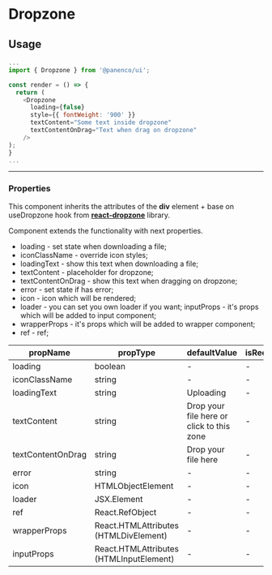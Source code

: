 # Dropzone

## Usage

```js
...
import { Dropzone } from '@panenco/ui';

const render = () => {
  return (
    <Dropzone
      loading={false}
      style={{ fontWeight: '900' }}
      textContent="Some text inside dropzone"
      textContentOnDrag="Text when drag on dropzone"
    />
);
}
...
```

---

### Properties

This component inherits the attributes of the **div** element + base on useDropzone hook from [**react-dropzone**](https://react-dropzone.js.org/) library.

Component extends the functionality with next properties.

- loading - set state when downloading a file;
- iconClassName - override icon styles;
- loadingText - show this text when downloading a file;
- textContent - placeholder for dropzone;
- textContentOnDrag - show this text when dragging on dropzone;
- error - set state if has error;
- icon - icon which will be rendered;
- loader - you can set you own loader if you want;
  inputProps - it's props which will be added to input component;
- wrapperProps - it's props which will be added to wrapper component;
- ref - ref;

| propName          | propType                                | defaultValue                              | isRequired |
| ----------------- | --------------------------------------- | ----------------------------------------- | ---------- |
| loading           | boolean                                 | -                                         | -          |
| iconClassName     | string                                  | -                                         | -          |
| loadingText       | string                                  | Uploading                                 | -          |
| textContent       | string                                  | Drop your file here or click to this zone | -          |
| textContentOnDrag | string                                  | Drop your file here                       | -          |
| error             | string                                  | -                                         | -          |
| icon              | HTMLObjectElement                       | -                                         | -          |
| loader            | JSX.Element                             | -                                         | -          |
| ref               | React.RefObject                         | -                                         | -          |
| wrapperProps      | React.HTMLAttributes (HTMLDivElement)   | -                                         | -          |
| inputProps        | React.HTMLAttributes (HTMLInputElement) | -                                         | -          |
